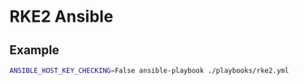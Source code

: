 # RKE2 Ansible

## Example

```bash
ANSIBLE_HOST_KEY_CHECKING=False ansible-playbook ./playbooks/rke2.yml --user root -i ./inventory/hosts
```